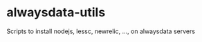 alwaysdata-utils
================

Scripts to install nodejs, lessc, newrelic, ..., on alwaysdata servers
